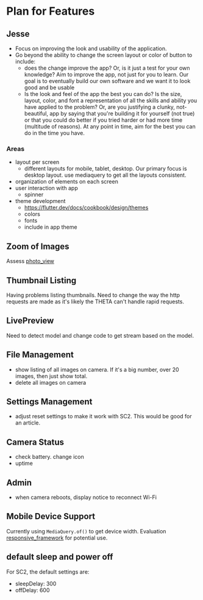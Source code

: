# Plan for Features

## Jesse

* Focus on improving the look and usability of the application. 
* Go beyond the ability to change the screen layout or color of button to
include:
  * does the change improve the app?  Or, is it just a test for your own knowledge? 
    Aim to improve the app, not just for you to learn.  Our goal is to
    eventually build our own software and we want it to look good and be usable
  * Is the look and feel of the app the best you can do?  Is the size, layout, color,
    and font a representation of all the skills and ability you have applied to the
    problem?  Or, are you justifying a clunky, not-beautiful, app by saying that you're
    building it for yourself (not true) or that you could do better if you tried
    harder or had more time (multitude of reasons).
    At any point in time, aim for the best you can do in the time you have.

### Areas

* layout per screen
  * different layouts for mobile, tablet, desktop.  Our primary focus is desktop layout. 
    use mediaquery to get all the layouts consistent.
* organization of elements on each screen
* user interaction with app
  * spinner
* theme development
  * https://flutter.dev/docs/cookbook/design/themes
  * colors
  * fonts
  * include in app theme

## Zoom of Images

Assess [photo_view](https://pub.dev/packages/photo_view)

## Thumbnail Listing

Having problems listing thumbnails.  Need to change the
way the http requests are made as it's likely the THETA
can't handle rapid requests.

## LivePreview

Need to detect model and change code to get stream based on the model.

## File Management

* show listing of all images on camera.  If it's a big number, over 20 images, then
just show total.  
* delete all images on camera

## Settings Management

* adjust reset settings to make it work with SC2.  This would be good for an article.

## Camera Status

* check battery. change icon
* uptime

## Admin

* when camera reboots, display notice to reconnect Wi-Fi

## Mobile Device Support

Currently using `MediaQuery.of()` to get device width.
Evaluation [responsive_framework](https://pub.dev/packages/responsive_framework) for potential use.

## default sleep and power off

For SC2, the default settings are:

* sleepDelay: 300
* offDelay: 600

